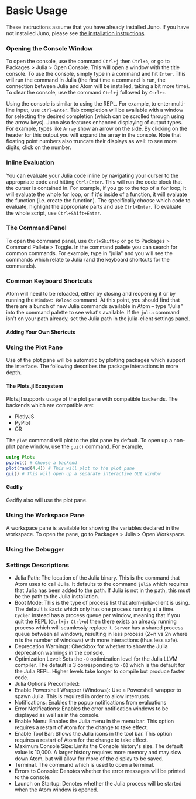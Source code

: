 # Basic Usage

These instructions assume that you have already installed Juno. If you have not
installed Juno, please see [the installation instructions]().

### Opening the Console Window

To open the console, use the command `Ctrl+j` then `Ctrl+o`, or go to Packages >
Julia > Open Console. This will open a window with the title console. To use the
console, simply type in a command and hit `Enter`. This will run the command in
Julia (the first time a command is run, the connection between Julia and Atom
will be installed, taking a bit more time). To clear the console, use the command
`Ctrl+j` followed by `Ctrl+c`.

Using the console is similar to using the REPL. For example, to enter multi-line
input, use `Ctrl+Enter`. Tab completion will be available with a window for selecting
the desired completion (which can be scrolled through using the arrow keys). Juno
also features enhanced displaying of output types. For example, types like `Array`
show an arrow on the side. By clicking on the header for this output you will
expand the array in the console. Note that floating point numbers also truncate their
displays as well: to see more digits, click on the number.

### Inline Evaluation

You can evaluate your Julia code inline by navigating your curser to the appropriate
code and hitting `Ctrl+Enter`. This will run the code block that the curser is
contained in. For example, if you go to the top of a `for` loop, it will evaluate
the whole for loop, or if it's inside of a function, it will evaluate the function
(i.e. create the function). The specifically choose which code to evaluate, highlight
the appropriate parts and use `Ctrl+Enter`. To evaluate the whole script, use
`Ctrl+Shift+Enter`.

### The Command Panel

To open the command panel, use `Ctrl+Shift+p` or go to Packages > Command Pallete > Toggle.
In the command pallete you can search for common commands. For example, type in
"julia" and you will see the commands which relate to Julia (and the keyboard shortcuts
for the commands).

### Common Keyboard Shortcuts

Atom will need to be reloaded, either by closing and reopening it or by
running the `Window: Reload` command. At this point, you should find that
there are a bunch of new Julia commands available in Atom – type "Julia"
into the command palette to see what's available. If the `julia` command
isn't on your path already, set the Julia path in the julia-client settings panel.

#### Adding Your Own Shortcuts

### Using the Plot Pane

Use of the plot pane will be automatic by plotting packages which support the
interface. The following describes the package interactions in more depth.

#### The Plots.jl Ecosystem

Plots.jl supports usage of the plot pane with compatible backends. The backends
which are compatible are:

- PlotlyJS
- PyPlot
- GR

The `plot` command will plot to the plot pane by default. To open up a non-plot
pane window, use the `gui()` command. For example,

```julia
using Plots
pyplot() # Choose a backend
plot(rand(4,4)) # This will plot to the plot pane
gui() # This will open up a separate interactive GUI window
```

#### Gadfly

Gadfly also will use the plot pane.

### Using the Workspace Pane

A workspace pane is available for showing the variables declared in the workspace.
To open the pane, go to Packages > Julia > Open Workspace.

### Using the Debugger

### Settings Descriptions

- Julia Path: The location of the Julia binary. This is the command that Atom uses
  to call Julia. It defaults to the command `julia` which requires that Julia
  has been added to the path. If Julia is not in the path, this must be the path
  to the Julia installation.
- Boot Mode: This is the type of process list that atom-julia-client is using. The
  default is `Basic` which only has one process running at a time. `Cycler` instead
  has a process queue per window, meaning that if you quit the REPL (`Ctrl+j`+ `Ctrl+o`) then there exists an already running process which will seamlessly
  replace it. `Server` has a shared process queue between all windows, resulting
  in less process (2+n vs 2n where n is the number of windows) with more interactions (thus less safe).
- Deprecation Warnings: Checkbox for whether to show the Julia deprecation warnings
  in the console.
- Optimization Level: Sets the `-O` optimization level for the Julia LLVM compiler.
  The default is 3 corresponding to `-O3` which is the default for the Julia REPL. Higher levels take longer to compile but produce faster code.
- Julia Options Precompiled:
- Enable Powershell Wrapper (Windows): Use a Powershell wrapper to spawn Julia.
  This is required in order to allow interrupts.
- Notifications: Enables the popup notifications from evaluations
- Error Notifications: Enables the error notification windows to be displayed as
  well as in the console.
- Enable Menu: Enables the Julia menu in the menu bar. This option requires a
  restart of Atom for the change to take effect.
- Enable Tool Bar: Shows the Julia icons in the tool bar. This option requires a
  restart of Atom for the change to take effect.
- Maximum Console Size: Limits the Console history's size. The default value is
  10,000. A larger history requires more memory and may slow down Atom, but will
  allow for more of the display to be saved.
- Terminal. The command which is used to open a terminal.
- Errors to Console: Denotes whether the error messages will be printed to the
  console.
- Launch on Startup: Denotes whether the Julia process will be started when the
  Atom window is opened.

